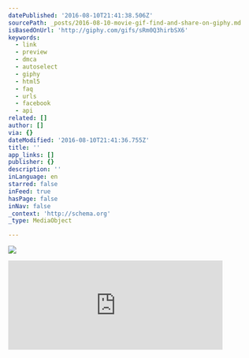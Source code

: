 ```yaml
---
datePublished: '2016-08-10T21:41:38.506Z'
sourcePath: _posts/2016-08-10-movie-gif-find-and-share-on-giphy.md
isBasedOnUrl: 'http://giphy.com/gifs/sRm0Q3hirbSX6'
keywords:
  - link
  - preview
  - dmca
  - autoselect
  - giphy
  - html5
  - faq
  - urls
  - facebook
  - api
related: []
author: []
via: {}
dateModified: '2016-08-10T21:41:36.755Z'
title: ''
app_links: []
publisher: {}
description: ''
inLanguage: en
starred: false
inFeed: true
hasPage: false
inNav: false
_context: 'http://schema.org'
_type: MediaObject

---
```

![](https://the-grid-user-content.s3-us-west-2.amazonaws.com/c59f1858-a780-4839-aeb9-3fbf76f9e52c.jpg)

<iframe src="http://cdn.embedly.com/widgets/media.html?src=https%3A%2F%2Fgiphy.com%2Fembed%2FsRm0Q3hirbSX6%2Ftwitter%2Fiframe&amp;src_secure=1&amp;url=http%3A%2F%2Fgiphy.com%2Fgifs%2FsRm0Q3hirbSX6&amp;image=https%3A%2F%2Fmedia.giphy.com%2Fmedia%2FsRm0Q3hirbSX6%2Fgiphy.gif&amp;key=b7d04c9b404c499eba89ee7072e1c4f7&amp;type=text%2Fhtml&amp;schema=giphy" width="435" height="181" scrolling="no" frameborder="0" allowfullscreen="" style=""></iframe>